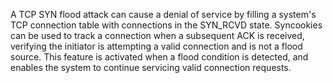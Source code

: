 A TCP SYN flood attack can cause a denial of service by filling a system's TCP connection table with connections in the SYN_RCVD state. Syncookies can be used to track a connection when a subsequent ACK is received, verifying the initiator is attempting a valid connection and is not a flood source. This feature is activated when a flood condition is detected, and enables the system to continue servicing valid connection requests. 
